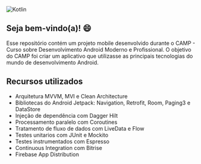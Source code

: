 ![Kotlin](https://img.shields.io/badge/kotlin-%230095D5.svg?style=for-the-badge&logo=kotlin&logoColor=white)

## Seja bem-vindo(a)! :smile:

Esse repositório contém um projeto mobile desenvolvido durante o CAMP - Curso sobre Desenvolvimento Android Moderno e Profissional. O objetivo do CAMP foi criar um aplicativo que utilizasse as principais tecnologias do mundo de desenvolvimento Android.

## Recursos utilizados

- Arquitetura MVVM, MVI e Clean Architecture
- Bibliotecas do Android Jetpack: Navigation, Retrofit, Room, Paging3 e DataStore
- Injeção de dependência com Dagger Hilt
- Processamento paralelo com Coroutines
- Tratamento de fluxo de dados com LiveData e Flow 
- Testes unitarios com JUnit e Mockito
- Testes instrumentados com Espresso
- Continuous Integration com Bitrise 
- Firebase App Distribution
